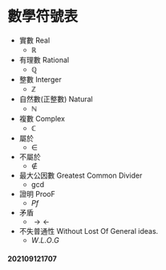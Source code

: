 # 數學符號表

- 實數 Real
  - $\mathbb{R}$
- 有理數 Rational
  - $\mathbb{Q}$
- 整數 Interger
  - $\mathbb{Z}$
- 自然數(正整數) Natural
  - $\mathbb{N}$
- 複數 Complex 
  - $\mathbb{C}$
- 屬於
  - $\in$
- 不屬於
  - $\notin$
- 最大公因數 Greatest Common Divider
  - $\gcd$
- 證明 ProoF
  - $Pf$
- 矛盾
  - $\rightarrow \leftarrow$
- 不失普通性 Without Lost Of General ideas.
	- $W.L.O.G$

#### 202109121707